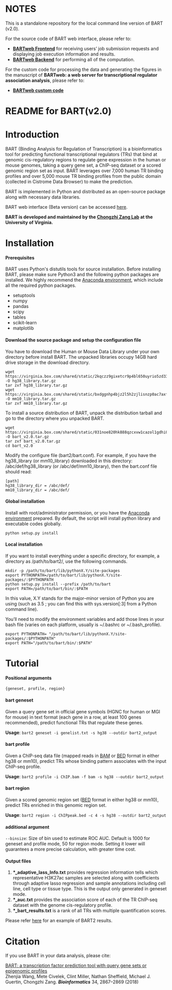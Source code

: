 

NOTES
===========

This is a standalone repository for the local command line version of BART (v2.0). 

For the source code of BART web interface, please refer to:
- <a href="https://github.com/zanglab/BARTweb_frontend">**BARTweb Frontend**</a> for receiving users’ job submission requests and displaying job execution information and results. 
- <a href="https://github.com/zanglab/BARTweb_backend">**BARTweb Backend**</a> for performing all of the computation.

For the custom code for processing the data and generating the figures in the manuscript of **BARTweb: a web server for transcriptional regulator association analysis**, please refer to:
- <a href="https://github.com/zanglab/BARTweb_custom_code">**BARTweb custom code**</a>




README for BART(v2.0)
===========


Introduction
============

BART (Binding Analysis for Regulation of Transcription) is a bioinformatics tool for predicting functional transcriptional regulators (TRs) that bind at genomic cis-regulatory regions to regulate gene expression in the human or mouse genomes, taking a query gene set, a ChIP-seq dataset or a scored genomic region set as input. BART leverages over 7,000 human TR binding profiles and over 5,000 mouse TR binding profiles from the public domain (collected in Cistrome Data Browser) to make the prediction.

BART is implemented in Python and distributed as an open-source package along with necessary data libraries.

BART web interface (Beta version) can be accessed <a href="http://bartweb.org/">here</a>.

**BART is developed and maintained by the <a href="https://faculty.virginia.edu/zanglab/">Chongzhi Zang Lab</a> at the University of Virginia.**



# Installation
#### Prerequisites

BART uses Python's distutils tools for source installation. Before installing BART, please make sure Python3 and the following python packages are installed. We highly recommend the <a href="https://docs.anaconda.com/anaconda/install/">Anaconda environment</a>, which include all the required python packages.

- setuptools
- numpy
- pandas
- scipy
- tables
- scikit-learn
- matplotlib

#### Download the source package and setup the configuration file

You have to download the Human or Mouse Data Library under your own directory before install BART. The unpacked libraries occupy 14GB hard drive storage in the download directory. 

```shell
wget https://virginia.box.com/shared/static/2kqczz9gixetcr9p4bl650uyrio5zd33.gz -O hg38_library.tar.gz
tar zxf hg38_library.tar.gz 
wget https://virginia.box.com/shared/static/bxdggnhp4bjz2l5h2zjlisnzp0ac7axf.gz -O mm10_library.tar.gz
tar zxf mm10_library.tar.gz
```

To install a source distribution of BART, unpack the distribution tarball and go to the directory where you unpacked BART.

```shell
wget https://virginia.box.com/shared/static/031noe820hk888qzcxvw1cazol1gdhi0.gz -O bart_v2.0.tar.gz
tar zxf bart_v2.0.tar.gz
cd bart_v2.0
```

Modify the configure file (bart2/bart.conf). For example, if you have the hg38_library (or mm10_library) downloaded in this directory: /abc/def/hg38_library (or /abc/def/mm10_library), then the bart.conf file should read:

```shell
[path]
hg38_library_dir = /abc/def/
mm10_library_dir = /abc/def/
```

#### Global installation 
Install with root/administrator permission, or you have the <a href="https://docs.anaconda.com/anaconda/install/">Anaconda environment</a> prepared. By default, the script will install python library and executable codes globally.

```shell
python setup.py install
```

#### Local installation 
If you want to install everything under a specific directory, for example, a directory as /path/to/bart2/, use the following commands.

```shell
mkdir -p /path/to/bart/lib/pythonX.Y/site-packages 
export PYTHONPATH=/path/to/bart/lib/pythonX.Y/site-packages/:$PYTHONPATH 
python setup.py install --prefix /path/to/bart 
export PATH=/path/to/bart/bin/:$PATH
```

In this value, X.Y stands for the major–minor version of Python you are using (such as 3.5 ; you can find this with sys.version[:3] from a Python command line).

You’ll need to modify the environment variables and add those lines in your bash file (varies on each platform, usually is ~/.bashrc or ~/.bash_profile).

```shell
export PYTHONPATH= "/path/to/bart/lib/pythonX.Y/site-packages/:$PYTHONPATH"
export PATH="/path/to/bart/bin/:$PATH"
```

# Tutorial
#### Positional arguments 
`{geneset, profile, region}`

#### bart geneset

Given a query gene set in official gene symbols (HGNC for human or MGI for mouse) in text format (each gene in a row, at least 100 genes recommended), predict functional TRs that regulate these genes.

**Usage**:	`bart2 geneset -i genelist.txt -s hg38 --outdir bart2_output`


#### bart profile

Given a ChIP-seq data file (mapped reads in 
<a href="http://samtools.github.io/hts-specs/SAMv1.pdf" target="_blank">BAM</a> 
or 
<a href="https://genome.ucsc.edu/FAQ/FAQformat#format1" target="_blank">BED</a> 
format in either hg38 or mm10), predict TRs whose binding pattern associates with the input ChIP-seq profile.

**Usage**: 	`bart2 profile -i ChIP.bam -f bam -s hg38 --outdir bart2_output`


#### bart region

Given a scored genomic region set (<a href="https://genome.ucsc.edu/FAQ/FAQformat#format1" target="_blank">BED</a> format
in either hg38 or mm10), predict TRs enriched in this genomic region set.

**Usage**: 	`bart2 region -i ChIPpeak.bed -c 4 -s hg38 --outdir bart2_output`

#### additional argument

`--binsize`:	Size of bin used to estimate ROC AUC. Default is 1000 for geneset and profile mode, 50 for region mode. Setting it lower will guarantees a more precise calculation, with greater time cost.

#### Output files

1. **\*_adaptive_lass_Info.txt** 
    provides regression information tells which representative H3K27ac samples are selected along with coefficients through adaptive lasso regression and sample annotations including cell line, cell type or tissue type. 
    This is the output only generated in geneset mode.
3. **\*_auc.txt** 
provides the association score of each of the TR ChIP-seq dataset with the genome cis-regulatory profile.
4. **\*_bart_results.txt** 
is a rank of all TRs with multiple quantification scores.  

Please refer 
<a href="http://bartweb.org/result?user_key=sample_15881335954485407" target="_blank">here</a>
for an example of BART2 results.


# Citation

If you use BART in your data analysis, please cite: 

<a href="https://academic.oup.com/bioinformatics/advance-article-abstract/doi/10.1093/bioinformatics/bty194/4956015" target="_blank">BART: a transcription factor prediction tool with query gene sets or epigenomic profiles</a> <br>
Zhenjia Wang, Mete Civelek, Clint Miller, Nathan Sheffield, Michael J. Guertin, Chongzhi Zang. <i><b>Bioinformatics</b></i> 34, 2867–2869 (2018)


<!---
If you use "geneset" mode, please also cite:
<a href="http://genome.cshlp.org/content/26/10/1417" target="_blank">Modeling cis-regulation with a compendium of genome-wide histone H3K27ac profiles</a> <br>
Su Wang, Chongzhi Zang, Tengfei Xiao, Jingyu Fan, Shenglin Mei, Qian Qin, Qiu Wu, Xujuan Li, Kexin Xu, Housheng Hansen He, Myles Brown, Clifford A. Meyer, X. Shirley Liu. <i><b>Genome Research</b></i> 26, 1417–1429 (2016)
-->

